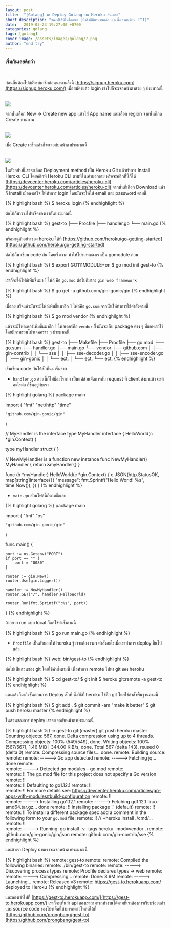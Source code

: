```yaml
---
layout: post
title:  "[Golang] มา Deploy Golang บน Heroku กันเถอะ"
short_description: "ของฟรีก็มีในโลกนะ (ที่จริงก็มีมานานแล้ว แต่เพิ่งเอามาเขียน T^T)"
date:   2019-03-23 19:27:00 +0700
categories: golang
tags: [golang]
cover_image: /assets/images/golang/7.png
author: "end try"
---
```


### เริ่มกันเลยดีกว่า

<br>

ก่อนอื่นต้องไปสมัครสมาชิกก่อนนะตามลิ้งนี้ [https://signup.heroku.com](https://signup.heroku.com/) เมื่อสมัครแล้ว login เข้าไปก็จะเจอหน้าตาสวย ๆ ประมาณนี้

<br>

<img src="/assets/images/golang/7-1.png"/>

<br>

จากนั้นเลือก New -> Create new app แล้วใส่ App name และเลือก region จากนั้นก็กด Create ตามภาพ

<br>

<img src="/assets/images/golang/7-2.png"/>

<br>

เมื่อ Create เสร็จแล้วก็จะเจอกับหน้าตาประมาณนี้

<br>

<img src="/assets/images/golang/7-3.png"/>

<br>

ในตัวอย่างนี้เราจะเลือก Deployment method เป็น Heroku Git แล้วทำการ Install Heroku CLI โดยคลิกที่ Heroku CLI ตามที่ในเค้าบอกเลย หรือจะคลิกที่นี้ก็ได้ [https://devcenter.heroku.com/articles/heroku-cli](https://devcenter.heroku.com/articles/heroku-cli) จากนั้นก็เลือก Download แล้วก็ Install เมื่อลงเสร็จ ให้ทำการ login โดยมันจะให้ใส่ email และ password ตามนี้

{% highlight bash %}
$ heroku login
{% endhighlight %}

ต่อไปก็มาวางโปรเจ็คของเรากันประมาณนี้

{% highlight bash %}
gest-to
├── Procfile
├── handler.go
└── main.go
{% endhighlight %}

หรือมาดูตัวอย่างของ heroku ได้ที่ [https://github.com/heroku/go-getting-started](https://github.com/heroku/go-getting-started)

ต่อไปก็มาเขียน code กัน โดยเริ่มจาก ทำให้โปรเจคของเราเป็น gomodule ก่อน

{% highlight bash %}
$ export GO111MODULE=on
$ go mod init gest-to
{% endhighlight %}

เราก็จะได้ไฟล์เพิ่มจึ้นมา 1 ไฟล์ คือ `go.mod` ต่อไปก็มาลง `gin web framework`

{% highlight bash %}
$ go get -u github.com/gin-gonic/gin
{% endhighlight %}

เมื่อลงเสร็จแล้วมันจะมีไฟล์เพิ่มขึ้นมาอีก 1 ไฟล์คือ `go.sum` จากนั้นให้ทำการใช้คำสั่งตามนี้

{% highlight bash %}
$ go mod vendor
{% endhighlight %}

แล้วจะมีโฟลเดอร์เพิ่มขึ้นมาอีก 1 โฟลเดอร์คือ `vendor` ซึ่งมันจะเก็บ package ต่าง ๆ ที่แอพเราใช้ โดยมีภาพรวมโปรเจคคร่าว ๆ ประมาณนี้ 

{% highlight bash %}
gest-to
├── Makefile
├── Procfile
├── go.mod
├── go.sum
├── handler.go
├── main.go
└── vendor
    ├── github.com
    │   ├── gin-contrib
    │   │   └── sse
    │   │       ├── sse-decoder.go
    │   │       ├── sse-encoder.go
    │   ├── gin-gonic
    │   │   └── ect.
	│   └── ect.
	└── ect.
{% endhighlight %}

เริ่มเขียน code กันได้สักทีนะ เริ่มจาก

- `handler.go` ส่วนนี้ก็ไม่มีอะไรมาก เป็นแค่ส่วนจัดการกับ request ที่ client ส่งมาแล้วจะทำอะไรต่อ ก็ขึ้นอยู่กับเรา

{% highlight golang %}
package main

import (
	"fmt"
	"net/http"
	"time"

	"github.com/gin-gonic/gin"
)

// MyHandler is the interface
type MyHandler interface {
	HelloWorld(c *gin.Context)
}

type myHandler struct {
}

// NewMyHandler is a function new instance
func NewMyHandler() MyHandler {
	return &myHandler{}
}

func (h *myHandler) HelloWorld(c *gin.Context) {
	c.JSON(http.StatusOK, map[string]interface{}{
		"message": fmt.Sprintf("Hello World! %s", time.Now()),
	})
}
{% endhighlight %}

- `main.go` ส่วนไฟล์นี้ก็ตามชื่อเลย

{% highlight golang %} 
package main

import (
	"fmt"
	"os"

	"github.com/gin-gonic/gin"
)

func main() {

	port := os.Getenv("PORT")
	if port == "" {
		port = "8080"
	}

	router := gin.New()
	router.Use(gin.Logger())

	handler := NewMyHandler()
	router.GET("/", handler.HelloWorld)

	router.Run(fmt.Sprintf(":%s", port))
}
{% endhighlight %}

ถ้าอยาก run แบบ local ก็แค่ใช้คำสั่งตามนี้

{% highlight bash %}
$ go run main.go
{% endhighlight %}

- `Procfile` เป็นตัวบอกให้ heroku รู้ว่าจะต้อง run คำสั่งอะไรเมื่อเราทำการ deploy ขึ้นไปแล้ว

{% highlight bash %}
web: bin/gest-to
{% endhighlight %}

ต่อไปเป็นส่วนของ git โดยใช้คำสั่งตามนี้ เพื่อทำการ remote ไปหา git ของ heroku

{% highlight bash %}
$ cd gest-to/
$ git init
$ heroku git:remote -a gest-to
{% endhighlight %}

และแล้วก็มาถึงขั้นตอนการ Deploy สักที ซึ่งวิธีที่ heroku ใช้คือ git โดยใช้คำสั่งพื้นฐานตามนี้

{% highlight bash %}
$ git add .
$ git commit -am "make it better"
$ git push heroku master
{% endhighlight %}

ในส่วนของการ deploy เราจะเจอกับหน้าตาประมาณนี้

{% highlight bash %}
➜  gest-to git:(master) git push heroku master
Counting objects: 567, done.
Delta compression using up to 4 threads.
Compressing objects: 100% (549/549), done.
Writing objects: 100% (567/567), 1.46 MiB | 344.00 KiB/s, done.
Total 567 (delta 143), reused 0 (delta 0)
remote: Compressing source files... done.
remote: Building source:
remote: 
remote: -----> Go app detected
remote: -----> Fetching jq... done
remote:        
remote: -----> Detected go modules - go.mod
remote:        
remote:  !!    The go.mod file for this project does not specify a Go version
remote:  !!    
remote:  !!    Defaulting to go1.12.1
remote:  !!    
remote:  !!    For more details see: https://devcenter.heroku.com/articles/go-apps-with-modules#build-configuration
remote:  !!    
remote: -----> Installing go1.12.1
remote: -----> Fetching go1.12.1.linux-amd64.tar.gz... done
remote:  !!    Installing package '.' (default)
remote:  !!    
remote:  !!    To install a different package spec add a comment in the following form to your `go.mod` file:
remote:  !!    // +heroku install ./cmd/...
remote:  !!    
remote: -----> Running: go install -v -tags heroku -mod=vendor . 
remote: github.com/gin-gonic/gin/json
remote: github.com/gin-contrib/sse
{% endhighlight %}

และถ้าเรา Deploy ผ่านเราจะเจอหน้าตาประมาณนี้

{% highlight bash %}
remote: gest-to
remote: 
remote: Compiled the following binaries:
remote:        ./bin/gest-to
remote: 
remote: -----> Discovering process types
remote:        Procfile declares types -> web
remote: 
remote: -----> Compressing...
remote:        Done: 8.9M
remote: -----> Launching...
remote:        Released v3
remote:        https://gest-to.herokuapp.com/ deployed to Heroku
{% endhighlight %}

และลองเข้าไปที่ [https://gest-to.herokuapp.com/](https://gest-to.herokuapp.com/) เราก็จะเห็นว่า api ของเราสามารถทำงานได้ตามที่เราต้องการเรียบร้อยแล้ว และ source code ของโปรเจ็คนี้สามารถดาวโหลดได้ที่ [https://github.com/prongbang/gest-to](https://github.com/prongbang/gest-to)

<br>
<br>













